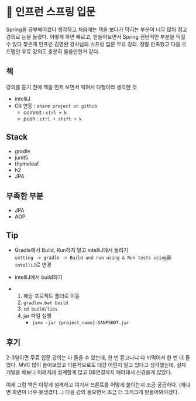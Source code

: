 <h1 id="🌱-인프런-스프링-입문">🌱 인프런 스프링 입문</h1>
<p>Spring을 공부해야겠다 생각하고 처음에는 책을 보다가 막히는 부분이 너무 많아 접고 강의로 눈을 돌렸다. 어떻게 하면 빠르고, 만들어보면서 Spring 전반적인 부분을 익힐 수 있다 찾은게 인프런 김영환 강사님의 스프링 입문 무료 강의. 정말 만족했고 다음 로드맵인 유료 강의도 충분히 들을만한거 같다.</p>
<h2 id="책">책</h2>
<p>강의를 듣기 전에 책을 먼저 보면서 익혀서 다행이라 생각한 것</p>
<ul>
<li>intelliJ</li>
<li>Git 연동 : <code>share project on github</code>
<ul>
<li>commit : <code>ctrl + k</code></li>
<li>push : <code>ctrl + shift + k</code></li>
</ul>
</li>
</ul>
<h2 id="stack">Stack</h2>
<ul>
<li>gradle</li>
<li>junit5</li>
<li>thymeleaf</li>
<li>h2</li>
<li>JPA</li>
</ul>
<h2 id="부족한-부분">부족한 부분</h2>
<ul>
<li>JPA</li>
<li>AOP</li>
</ul>
<h2 id="tip">Tip</h2>
<ul>
<li>
<p>Gradle에서 Build, Run하지 말고 intelliJ에서 돌리기<br>
<code>setting -&gt; gradle -&gt; Build and run using &amp; Run tests using</code>을 <code>intelliJ</code>로 변경</p>
</li>
<li>
<p>intelliJ에서 build하기</p>
</li>
<li>
<ol>
<li>해당 프로젝트 폴더로 이동</li>
<li><code>gradlew.bat build</code></li>
<li><code>cd build/libs</code></li>
<li>jar 파일 실행
<ul>
<li><code>java -jar {project_name}-SANPSHOT.jar</code></li>
</ul>
</li>
</ol>
</li>
</ul>
<h2 id="후기">후기</h2>
<p>2-3일이면 무료 입문 강의는 다 들을 수 있는데, 한 번 듣고나니 다 까먹어서 한 번 더 들었다. MVC 많이 들어보았고 이론적으로도 대강 어떤지 알고 있다고 생각했는데, 실제 개발을 해보니 이래저래 설계할게 많고 DB연결까지 해야돼서 신경쓸게 많았다.</p>
<p>이제 그럼 백은 이렇게 설계하고 여기서 프론트를 어떻게 붙이는지 조금 궁금하다. (왜냐면 화면이 너무 못생겼다…) 다음 강의 들으면서 조금 더 크게크게 만들어봐야겠다.</p>

